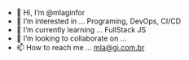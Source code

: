 - 👋 Hi, I’m @mlaginfor
- 👀 I’m interested in ... Programing, DevOps, CI/CD
- 🌱 I’m currently learning ... FullStack JS
- 💞️ I’m looking to collaborate on ...  
- 📫 How to reach me ... mla@gi.com.br

<!---
mlaginfor/mlaginfor is a ✨ special ✨ repository because its `README.md` (this file) appears on your GitHub profile.
You can click the Preview link to take a look at your changes.
--->
